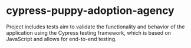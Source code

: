 # cypress-puppy-adoption-agency

Project includes tests aim to validate the functionality and behavior of the application using the Cypress testing framework, which is based on JavaScript and allows for end-to-end testing.
